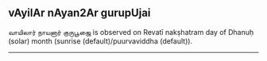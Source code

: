 ## vAyilAr nAyan2Ar gurupUjai
வாயிலார் நாயனார் குருபூஜை is observed on Revatī nakṣhatram day of Dhanuḥ (solar) month (sunrise (default)/puurvaviddha (default)).



---
